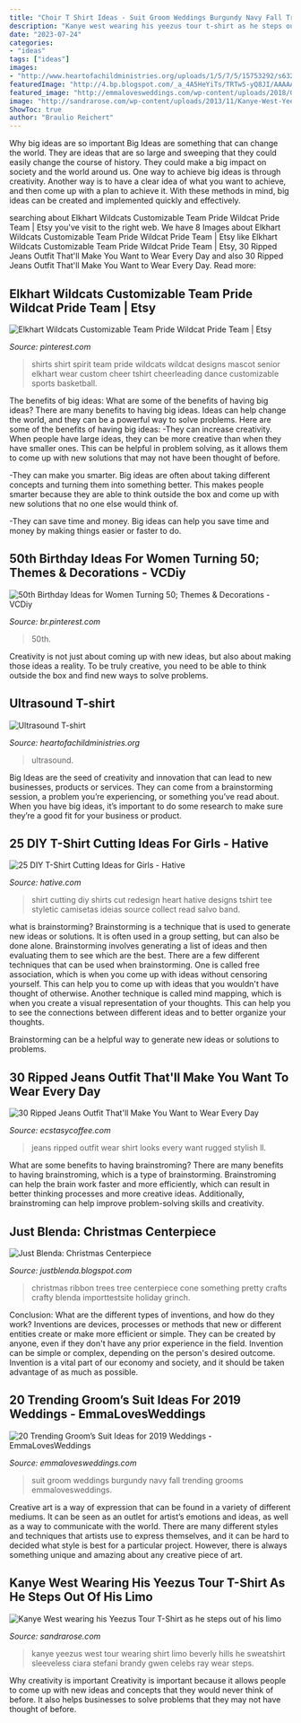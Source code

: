 ```yaml
---
title: "Choir T Shirt Ideas - Suit Groom Weddings Burgundy Navy Fall Trending Grooms Emmalovesweddings"
description: "Kanye west wearing his yeezus tour t-shirt as he steps out of his limo"
date: "2023-07-24"
categories:
- "ideas"
tags: ["ideas"]
images:
- "http://www.heartofachildministries.org/uploads/1/5/7/5/15753292/s632982281610967908_p68_i4_w3024.jpeg?width=640"
featuredImage: "http://4.bp.blogspot.com/_a_4A5HeYiTs/TRTw5-yQ8JI/AAAAAAAAHMk/QpFkAvA_8O4/s1600/DSC02891.JPG"
featured_image: "http://emmalovesweddings.com/wp-content/uploads/2018/09/navy-and-burgundy-groom-wedding-suit-for-fall-and-winter.jpg"
image: "http://sandrarose.com/wp-content/uploads/2013/11/Kanye-West-Yeezus-tour-apparal1-SPL.jpg"
ShowToc: true
author: "Braulio Reichert"
---
```



Why big ideas are so important
Big Ideas are something that can change the world. They are ideas that are so large and sweeping that they could easily change the course of history. They could make a big impact on society and the world around us. One way to achieve big ideas is through creativity. Another way is to have a clear idea of what you want to achieve, and then come up with a plan to achieve it. With these methods in mind, big ideas can be created and implemented quickly and effectively.

	

		
searching about Elkhart Wildcats Customizable Team Pride Wildcat Pride Team | Etsy you've visit to the right web. We have 8 Images about Elkhart Wildcats Customizable Team Pride Wildcat Pride Team | Etsy like Elkhart Wildcats Customizable Team Pride Wildcat Pride Team | Etsy, 30 Ripped Jeans Outfit That&#039;ll Make You Want to Wear Every Day and also 30 Ripped Jeans Outfit That&#039;ll Make You Want to Wear Every Day. Read more:
		
    
## Elkhart Wildcats Customizable Team Pride Wildcat Pride Team | Etsy

<img loading=lazy src="https://i.pinimg.com/736x/54/19/f8/5419f80f7b3111d86229d5ebe4afb637.jpg" onerror="this.onerror=null;this.src='https://tse1.mm.bing.net/th?id=OIP.KzQSm7di5BGK9cR7FfzbhQHaJ4&amp;pid=15.1';" alt="Elkhart Wildcats Customizable Team Pride Wildcat Pride Team | Etsy">

_Source: pinterest.com_

>shirts shirt spirit team pride wildcats wildcat designs mascot senior elkhart wear custom cheer tshirt cheerleading dance customizable sports basketball. 

	

The benefits of big ideas: What are some of the benefits of having big ideas?
There are many benefits to having big ideas. Ideas can help change the world, and they can be a powerful way to solve problems. Here are some of the benefits of having big ideas: 
-They can increase creativity. When people have large ideas, they can be more creative than when they have smaller ones. This can be helpful in problem solving, as it allows them to come up with new solutions that may not have been thought of before. 

-They can make you smarter. Big ideas are often about taking different concepts and turning them into something better. This makes people smarter because they are able to think outside the box and come up with new solutions that no one else would think of. 

-They can save time and money. Big ideas can help you save time and money by making things easier or faster to do.

    
## 50th Birthday Ideas For Women Turning 50; Themes &amp; Decorations - VCDiy

<img loading=lazy src="https://i.pinimg.com/736x/ae/11/07/ae110795bff8c6b1a6b3f56e7b55bc03.jpg" onerror="this.onerror=null;this.src='https://tse2.mm.bing.net/th?id=OIP.8lM22q1Pp3o6FtxyFONL7AHaLH&amp;pid=15.1';" alt="50th Birthday Ideas for Women Turning 50; Themes &amp; Decorations - VCDiy">

_Source: br.pinterest.com_

>50th. 

	

Creativity is not just about coming up with new ideas, but also about making those ideas a reality. To be truly creative, you need to be able to think outside the box and find new ways to solve problems.

    
## Ultrasound T-shirt

<img loading=lazy src="http://www.heartofachildministries.org/uploads/1/5/7/5/15753292/s632982281610967908_p68_i4_w3024.jpeg?width=640" onerror="this.onerror=null;this.src='https://tse4.mm.bing.net/th?id=OIP.b-JC6jg8MPywI1Y_EIMquQHaJ3&amp;pid=15.1';" alt="Ultrasound T-shirt">

_Source: heartofachildministries.org_

>ultrasound. 

	

Big Ideas are the seed of creativity and innovation that can lead to new businesses, products or services. They can come from a brainstorming session, a problem you’re experiencing, or something you’ve read about. When you have big ideas, it’s important to do some research to make sure they’re a good fit for your business or product.

    
## 25 DIY T-Shirt Cutting Ideas For Girls - Hative

<img loading=lazy src="https://hative.com/wp-content/uploads/2014/11/diy-tshirt-cutting-ideas/2-heart-t-shirt-cutting.jpg" onerror="this.onerror=null;this.src='https://tse2.mm.bing.net/th?id=OIP.I-pC37sxVgpTaGSs02JXQQHaHh&amp;pid=15.1';" alt="25 DIY T-Shirt Cutting Ideas for Girls - Hative">

_Source: hative.com_

>shirt cutting diy shirts cut redesign heart hative designs tshirt tee styletic camisetas ideias source collect read salvo band. 

	

what is brainstorming?
Brainstorming is a technique that is used to generate new ideas or solutions. It is often used in a group setting, but can also be done alone. Brainstorming involves generating a list of ideas and then evaluating them to see which are the best.
There are a few different techniques that can be used when brainstorming. One is called free association, which is when you come up with ideas without censoring yourself. This can help you to come up with ideas that you wouldn't have thought of otherwise. Another technique is called mind mapping, which is when you create a visual representation of your thoughts. This can help you to see the connections between different ideas and to better organize your thoughts.

Brainstorming can be a helpful way to generate new ideas or solutions to problems.

    
## 30 Ripped Jeans Outfit That&#039;ll Make You Want To Wear Every Day

<img loading=lazy src="https://i0.wp.com/www.ecstasycoffee.com/wp-content/uploads/2016/09/Look-at-this-girl-in-dashed-t-shirt-along-with-ripped-jeans-which-looks-absolutely-stylish-and-rugged..jpg" onerror="this.onerror=null;this.src='https://tse3.mm.bing.net/th?id=OIP.xxCxhNKQ8nmTUnfCFnosPAHaKj&amp;pid=15.1';" alt="30 Ripped Jeans Outfit That&#039;ll Make You Want to Wear Every Day">

_Source: ecstasycoffee.com_

>jeans ripped outfit wear shirt looks every want rugged stylish ll. 

	

What are some benefits to having brainstroming?
There are many benefits to having brainstroming, which is a type of brainstorming. Brainstroming can help the brain work faster and more efficiently, which can result in better thinking processes and more creative ideas. Additionally, brainstroming can help improve problem-solving skills and creativity.

    
## Just Blenda: Christmas Centerpiece

<img loading=lazy src="http://4.bp.blogspot.com/_a_4A5HeYiTs/TRTw5-yQ8JI/AAAAAAAAHMk/QpFkAvA_8O4/s1600/DSC02891.JPG" onerror="this.onerror=null;this.src='https://tse1.mm.bing.net/th?id=OIP.4Q5t5pnF0FqmCiSPVw0o6gHaJ4&amp;pid=15.1';" alt="Just Blenda: Christmas Centerpiece">

_Source: justblenda.blogspot.com_

>christmas ribbon trees tree centerpiece cone something pretty crafts crafty blenda importtestsite holiday grinch. 

	

Conclusion: What are the different types of inventions, and how do they work?
Inventions are devices, processes or methods that new or different entities create or make more efficient or simple. They can be created by anyone, even if they don't have any prior experience in the field. Invention can be simple or complex, depending on the person's desired outcome. Invention is a vital part of our economy and society, and it should be taken advantage of as much as possible.

    
## 20 Trending Groom’s Suit Ideas For 2019 Weddings - EmmaLovesWeddings

<img loading=lazy src="http://emmalovesweddings.com/wp-content/uploads/2018/09/navy-and-burgundy-groom-wedding-suit-for-fall-and-winter.jpg" onerror="this.onerror=null;this.src='https://tse1.mm.bing.net/th?id=OIP.ULEkH9C46Wz2DJMCwskqHQHaLG&amp;pid=15.1';" alt="20 Trending Groom’s Suit Ideas for 2019 Weddings - EmmaLovesWeddings">

_Source: emmalovesweddings.com_

>suit groom weddings burgundy navy fall trending grooms emmalovesweddings. 

	

Creative art is a way of expression that can be found in a variety of different mediums. It can be seen as an outlet for artist’s emotions and ideas, as well as a way to communicate with the world. There are many different styles and techniques that artists use to express themselves, and it can be hard to decided what style is best for a particular project. However, there is always something unique and amazing about any creative piece of art.

    
## Kanye West Wearing His Yeezus Tour T-Shirt As He Steps Out Of His Limo

<img loading=lazy src="http://sandrarose.com/wp-content/uploads/2013/11/Kanye-West-Yeezus-tour-apparal1-SPL.jpg" onerror="this.onerror=null;this.src='https://tse4.mm.bing.net/th?id=OIP.7_jsL5AotmH0gCTOCwCp-wHaKo&amp;pid=15.1';" alt="Kanye West wearing his Yeezus Tour T-Shirt as he steps out of his limo">

_Source: sandrarose.com_

>kanye yeezus west tour wearing shirt limo beverly hills he sweatshirt sleeveless ciara stefani brandy gwen celebs ray wear steps. 

	

Why creativity is important
Creativity is important because it allows people to come up with new ideas and concepts that they would never think of before. It also helps businesses to solve problems that they may not have thought of before.


